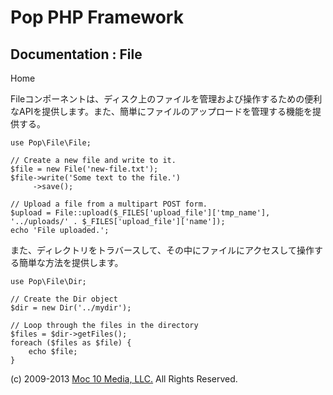 Pop PHP Framework
=================

Documentation : File
--------------------

Home

Fileコンポーネントは、ディスク上のファイルを管理および操作するための便利なAPIを提供します。また、簡単にファイルのアップロードを管理する機能を提供する。

    use Pop\File\File;

    // Create a new file and write to it.
    $file = new File('new-file.txt');
    $file->write('Some text to the file.')
         ->save();

    // Upload a file from a multipart POST form.
    $upload = File::upload($_FILES['upload_file']['tmp_name'], '../uploads/' . $_FILES['upload_file']['name']);
    echo 'File uploaded.';

また、ディレクトリをトラバースして、その中にファイルにアクセスして操作する簡単な方法を提供します。

    use Pop\File\Dir;

    // Create the Dir object
    $dir = new Dir('../mydir');

    // Loop through the files in the directory
    $files = $dir->getFiles();
    foreach ($files as $file) {
        echo $file;
    }

\(c) 2009-2013 [Moc 10 Media, LLC.](http://www.moc10media.com) All
Rights Reserved.
